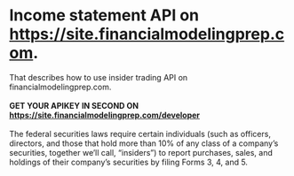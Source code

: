 # Income statement API on https://site.financialmodelingprep.com.
That describes how to use insider trading API on financialmodelingprep.com. 
<br />
<br />
**GET YOUR APIKEY IN SECOND ON https://site.financialmodelingprep.com/developer**
<br />
<br />
The federal securities laws require certain individuals (such as officers, directors, and those that hold more than 10% of any class of a company’s securities, together we’ll call, “insiders”) to report purchases, sales, and holdings of their company’s securities by filing Forms 3, 4, and 5.
